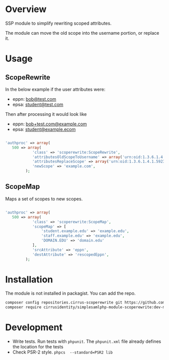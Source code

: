# Overview

SSP module to simplify rewriting scoped attributes.

The module can move the old scope into the username portion, or replace it.

# Usage

## ScopeRewrite
In the below example if the user attributes were:

* eppn:  bob@test.com
* epsa:  student@test.com

Then after processing it would look like

* eppn: bob+test.com@example.com
* epsa: student@example.ecom

```php

'authproc' => array(
   500 => array(
            'class' => 'scoperewrite:ScopeRewrite',
            'attributesOldScopeToUsername' => array('urn:oid:1.3.6.1.4.1.5923.1.1.1.6'), // eduPersonPrincipalName
            'attributesReplaceScope' => array('urn:oid:1.3.6.1.4.1.5923.1.1.1.9'), // eduPersonScopedAffiliation
            'newScope' => 'example.com',
         );
```

## ScopeMap

Maps a set of scopes to new scopes.
```php

'authproc' => array(
   500 => array(
            'class' => 'scoperewrite:ScopeMap',
            'scopeMap' => [
                'student.example.edu' => 'example.edu',
                'staff.example.edu' => 'example.edu',
                'DOMAIN.EDU' => 'domain.edu'
            ],
            'srcAttribute' => 'eppn',
            'destAttribute' => 'rescopedEppn',
         );
```


# Installation

The module is not installed in packagist. You can add the repo.

```bash
composer config repositories.cirrus-scoperewrite git https://github.com/cirrusidentity/simplesamlphp-module-scoperewrite
composer require cirrusidentity/simplesamlphp-module-scoperewrite:dev-master
```


# Development

* Write tests. Run tests with `phpunit`. The `phpunit.xml` file already defines the location for the tests
* Check PSR-2 style. `phpcs  --standard=PSR2 lib`
